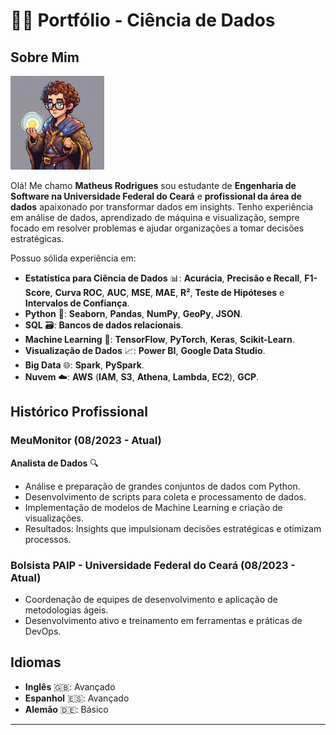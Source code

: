 # 🧑‍💻 Portfólio - Ciência de Dados

## Sobre Mim

<p align="left">
  <img src="https://github.com/matheuszpher/data-science-portfolio/blob/main/me.png" alt="Me" width="150"/>
<p/>
  
Olá! Me chamo **Matheus Rodrigues** sou estudante de **Engenharia de Software na Universidade Federal do Ceará** e **profissional da área de dados** apaixonado por transformar dados em insights. Tenho experiência em análise de dados, aprendizado de máquina e visualização, sempre focado em resolver problemas e ajudar organizações a tomar decisões estratégicas.

Possuo sólida experiência em:

- **Estatística para Ciência de Dados** 📊: **Acurácia**, **Precisão e Recall**, **F1-Score**, **Curva ROC**, **AUC**, **MSE**, **MAE**, **R²**, **Teste de Hipóteses** e **Intervalos de Confiança**.
- **Python** 🐍: **Seaborn**, **Pandas**, **NumPy**, **GeoPy**, **JSON**.
- **SQL** 🗃️: **Bancos de dados relacionais**.
- **Machine Learning** 🤖: **TensorFlow**, **PyTorch**, **Keras**, **Scikit-Learn**.
- **Visualização de Dados** 📈: **Power BI**, **Google Data Studio**.
- **Big Data** 🌐: **Spark**, **PySpark**.
- **Nuvem** ☁️: **AWS** (**IAM**, **S3**, **Athena**, **Lambda**, **EC2**), **GCP**.

## Histórico Profissional

### MeuMonitor (08/2023 - Atual) 
**Analista de Dados** 🔍

- Análise e preparação de grandes conjuntos de dados com Python.
- Desenvolvimento de scripts para coleta e processamento de dados.
- Implementação de modelos de Machine Learning e criação de visualizações.
- Resultados: Insights que impulsionam decisões estratégicas e otimizam processos.

### Bolsista PAIP - Universidade Federal do Ceará (08/2023 - Atual) 

- Coordenação de equipes de desenvolvimento e aplicação de metodologias ágeis.
- Desenvolvimento ativo e treinamento em ferramentas e práticas de DevOps.

## Idiomas

- **Inglês** 🇬🇧: Avançado
- **Espanhol** 🇪🇸: Avançado
- **Alemão** 🇩🇪: Básico

---
